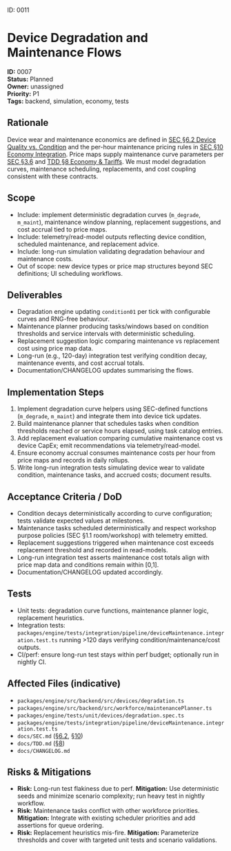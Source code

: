 ID: 0011
# Device Degradation and Maintenance Flows

**ID:** 0007  
**Status:** Planned  
**Owner:** unassigned  
**Priority:** P1  
**Tags:** backend, simulation, economy, tests

## Rationale
Device wear and maintenance economics are defined in [SEC §6.2 Device Quality vs. Condition](../SEC.md#62-device-quality-vs-condition-shall--option-a-adopted) and the per-hour maintenance pricing rules in [SEC §10 Economy Integration](../SEC.md#10-economy-integration-non-intrusive). Price maps supply maintenance curve parameters per [SEC §3.6](../SEC.md#5-data-contracts-from-dd--data) and [TDD §8 Economy & Tariffs](../TDD.md#8-economy--tariffs-sec-36). We must model degradation curves, maintenance scheduling, replacements, and cost coupling consistent with these contracts.

## Scope
- Include: implement deterministic degradation curves (`m_degrade`, `m_maint`), maintenance window planning, replacement suggestions, and cost accrual tied to price maps.
- Include: telemetry/read-model outputs reflecting device condition, scheduled maintenance, and replacement advice.
- Include: long-run simulation validating degradation behaviour and maintenance costs.
- Out of scope: new device types or price map structures beyond SEC definitions; UI scheduling workflows.

## Deliverables
- Degradation engine updating `condition01` per tick with configurable curves and RNG-free behaviour.
- Maintenance planner producing tasks/windows based on condition thresholds and service intervals with deterministic scheduling.
- Replacement suggestion logic comparing maintenance vs replacement cost using price map data.
- Long-run (e.g., 120-day) integration test verifying condition decay, maintenance events, and cost accrual totals.
- Documentation/CHANGELOG updates summarising the flows.

## Implementation Steps
1. Implement degradation curve helpers using SEC-defined functions (`m_degrade`, `m_maint`) and integrate them into device tick updates.
2. Build maintenance planner that schedules tasks when condition thresholds reached or service hours elapsed, using task catalog entries.
3. Add replacement evaluation comparing cumulative maintenance cost vs device CapEx; emit recommendations via telemetry/read-model.
4. Ensure economy accrual consumes maintenance costs per hour from price maps and records in daily rollups.
5. Write long-run integration tests simulating device wear to validate condition, maintenance tasks, and accrued costs; document results.

## Acceptance Criteria / DoD
- Condition decays deterministically according to curve configuration; tests validate expected values at milestones.
- Maintenance tasks scheduled deterministically and respect workshop purpose policies (SEC §1.1 room/workshop) with telemetry emitted.
- Replacement suggestions triggered when maintenance cost exceeds replacement threshold and recorded in read-models.
- Long-run integration test asserts maintenance cost totals align with price map data and conditions remain within [0,1].
- Documentation/CHANGELOG updated accordingly.

## Tests
- Unit tests: degradation curve functions, maintenance planner logic, replacement heuristics.
- Integration tests: `packages/engine/tests/integration/pipeline/deviceMaintenance.integration.test.ts` running >120 days verifying condition/maintenance/cost outputs.
- CI/perf: ensure long-run test stays within perf budget; optionally run in nightly CI.

## Affected Files (indicative)
- `packages/engine/src/backend/src/devices/degradation.ts`
- `packages/engine/src/backend/src/workforce/maintenancePlanner.ts`
- `packages/engine/tests/unit/devices/degradation.spec.ts`
- `packages/engine/tests/integration/pipeline/deviceMaintenance.integration.test.ts`
- `docs/SEC.md` ([§6.2](../SEC.md#62-device-quality-vs-condition-shall--option-a-adopted), [§10](../SEC.md#10-economy-integration-non-intrusive))
- `docs/TDD.md` ([§8](../TDD.md#8-economy--tariffs-sec-36))
- `docs/CHANGELOG.md`

## Risks & Mitigations
- **Risk:** Long-run test flakiness due to perf. **Mitigation:** Use deterministic seeds and minimize scenario complexity; run heavy test in nightly workflow.
- **Risk:** Maintenance tasks conflict with other workforce priorities. **Mitigation:** Integrate with existing scheduler priorities and add assertions for queue ordering.
- **Risk:** Replacement heuristics mis-fire. **Mitigation:** Parameterize thresholds and cover with targeted unit tests and scenario validations.
